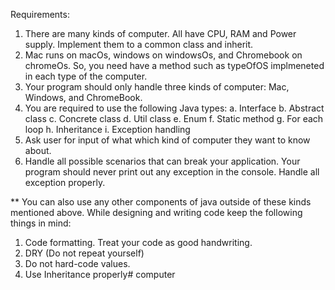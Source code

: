 Requirements:

1. There are many kinds of computer. All have CPU, RAM and Power supply. Implement them to a common class and inherit.
2. Mac runs on macOs, windows on windowsOs, and Chromebook on chromeOs. So, you need have a method such as typeOfOS implmeneted in each type of the computer.
3. Your program should only handle three kinds of computer: Mac, Windows, and ChromeBook.
4. You are required to use the following Java types:
a. Interface
b. Abstract class
c. Concrete class
d. Util class
e. Enum
f. Static method
g. For each loop
h. Inheritance
i. Exception handling
5. Ask user for input of what which kind of computer they want to know about.
6. Handle all possible scenarios that can break your application. Your program should never print out any exception in the console. Handle all exception properly.



** You can also use any other components of java outside of these kinds mentioned above.
While designing and writing code keep the following things in mind:
1. Code formatting. Treat your code as good handwriting.
2. DRY (Do not repeat yourself)
3. Do not hard-code values.
4. Use Inheritance properly# computer